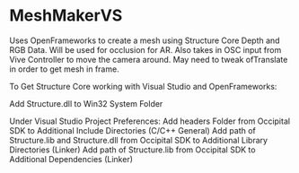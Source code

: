 # MeshMakerVS
Uses OpenFrameworks to create a mesh using Structure Core Depth and RGB Data. Will be used for occlusion for AR. Also takes in OSC input from Vive Controller to move the camera around. May need to tweak ofTranslate in order to get mesh in frame.

To Get Structure Core working with Visual Studio and OpenFrameworks:

Add Structure.dll to Win32 System Folder

Under Visual Studio Project Preferences:
Add headers Folder from Occipital SDK to Additional Include Directories (C/C++ General)
Add path of Structure.lib and Structure.dll from Occipital SDK to Additional Library Directories (Linker)
Add path of Structure.lib from Occipital SDK to Additional Dependencies (Linker)
